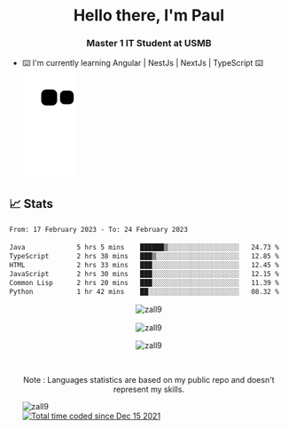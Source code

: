 <h1 align="center">Hello there, I'm Paul</h1> 
<h3 align="center">Master 1 IT Student at USMB </h3>

- ⌨️ I'm currently learning Angular | NestJs | NextJs | TypeScript ⌨️
![Alt text](https://raw.githubusercontent.com/zall9/zall9/output/github-contribution-grid-snake.svg)

## 📈 Stats



<!--START_SECTION:waka-->

```text
From: 17 February 2023 - To: 24 February 2023

Java             5 hrs 5 mins    ██████▒░░░░░░░░░░░░░░░░░░   24.73 %
TypeScript       2 hrs 38 mins   ███▒░░░░░░░░░░░░░░░░░░░░░   12.85 %
HTML             2 hrs 33 mins   ███░░░░░░░░░░░░░░░░░░░░░░   12.45 %
JavaScript       2 hrs 30 mins   ███░░░░░░░░░░░░░░░░░░░░░░   12.15 %
Common Lisp      2 hrs 20 mins   ███░░░░░░░░░░░░░░░░░░░░░░   11.39 %
Python           1 hr 42 mins    ██░░░░░░░░░░░░░░░░░░░░░░░   08.32 %
```

<!--END_SECTION:waka-->
<p align="center">
  <img align="center" src="https://github-readme-stats.vercel.app/api?username=zall9&show_icons=true&locale=en&theme=tokyonight " alt="zall9" />
</p>
<p  align="center"><img align="center" src="https://github-readme-streak-stats.herokuapp.com/?user=zall9&theme=tokyonight" alt="zall9" /></p>
<p  align="center"><img align="center" src="https://github-readme-stats.vercel.app/api/top-langs?username=zall9&show_icons=true&locale=en&layout=compact&theme=tokyonight" alt="zall9" /></p>
<br>
<p  align="center">Note : Languages statistics are based on my public repo and doesn't represent my skills.</p>
<p>
  <ul style="list-style-type: none;">
    <li align="left"><img src="https://komarev.com/ghpvc/?username=zall9&label=Profile%20views&color=0e75b6&style=for-the-badge" alt="zall9" /></li>
    <li align="left"> <a href="https://wakatime.com/@7e787948-bc72-4702-af7b-d57420a332e8"><img src="https://wakatime.com/badge/user/7e787948-bc72-4702-af7b-d57420a332e8.svg?style=for-the-badge" alt="Total time coded since Dec 15 2021" /></a> </li>
  </ul>
</p>

